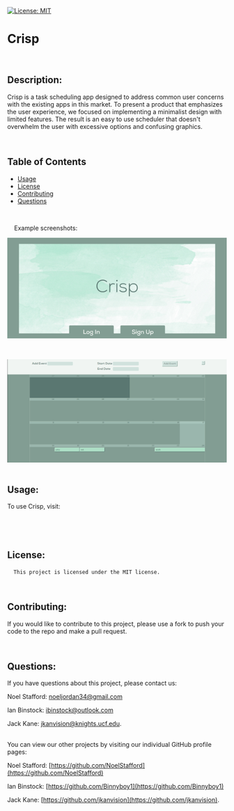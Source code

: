 [![License: MIT](https://img.shields.io/badge/License-MIT-yellow.svg)](https://opensource.org/licenses/MIT)
  
  # Crisp
  <br>

  

  ## Description: 
  Crisp is a task scheduling app designed to address common user concerns with the existing apps in this market. To present a product that emphasizes the user experience, we focused on implementing a minimalist design with limited features. The result is an easy to use scheduler that doesn't overwhelm the user with excessive options and confusing graphics.
  &nbsp;
  &nbsp;

  &nbsp;
  &nbsp;
  ## Table of Contents
  - [Usage](#usage)
  - [License](#license)
  - [Contributing](#contributing)
  - [Questions](#questions)
  <br>

  &nbsp;
  &nbsp;
  Example screenshots:
  

  ![Screenshot of Crisp landing page](client/assets/landing-scrnshot.png)
  
  &nbsp;
  &nbsp;


![Screenshot of Crisp calender page](client/assets/calender-scrnshot.png)
  &nbsp;
  &nbsp;
  ## Usage:
  To use Crisp, visit: []()

  &nbsp;
  &nbsp;

  &nbsp;
  &nbsp;
  ## License:

      This project is licensed under the MIT license.

    
  &nbsp;
  &nbsp;

  ## Contributing:
  If you would like to contribute to this project, please use a fork to push your code to the repo and make a pull request.
  &nbsp;
  &nbsp;
  
  &nbsp;
  &nbsp;
  ## Questions:
  If you have questions about this project, please contact us:
  <br>

  Noel Stafford:  [noeljordan34@gmail.com](noeljordan34@gmail.com)

  Ian Binstock:  [ibinstock@outlook.com](ibinstock@outlook.com)

  Jack Kane:  [jkanvision@knights.ucf.edu](mailto:jkanvision@knights.ucf.edu). 
  <br>
  &nbsp;
  &nbsp;

  You can view our other projects by visiting our individual GitHub profile pages:
  <br>

  Noel Stafford:  [https://github.com/NoelStafford](https://github.com/NoelStafford)

  Ian Binstock:  [https://github.com/Binnyboy1](https://github.com/Binnyboy1)

  Jack Kane:  [https://github.com/jkanvision](https://github.com/jkanvision).